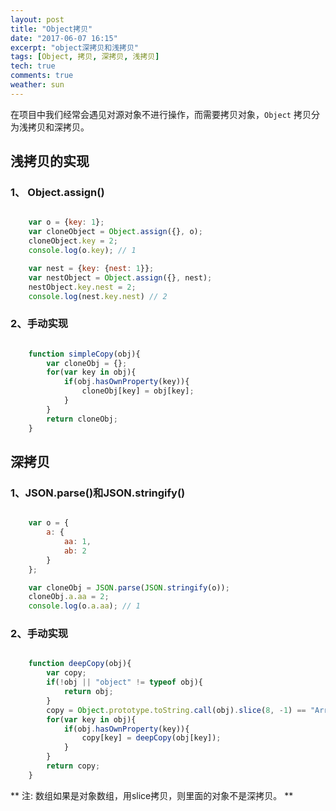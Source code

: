 ```yaml
---
layout: post
title: "Object拷贝"
date: "2017-06-07 16:15"
excerpt: "object深拷贝和浅拷贝"
tags: [Object, 拷贝, 深拷贝, 浅拷贝]
tech: true
comments: true
weather: sun
---
```



在项目中我们经常会遇见对源对象不进行操作，而需要拷贝对象，`Object` 拷贝分为浅拷贝和深拷贝。

## 浅拷贝的实现

### 1、 Object.assign()

``` javascript

    var o = {key: 1};
    var cloneObject = Object.assign({}, o);
    cloneObject.key = 2;
    console.log(o.key); // 1

    var nest = {key: {nest: 1}};
    var nestObject = Object.assign({}, nest);
    nestObject.key.nest = 2;
    console.log(nest.key.nest) // 2

```

### 2、手动实现

``` javascript

    function simpleCopy(obj){
        var cloneObj = {};
        for(var key in obj){
            if(obj.hasOwnProperty(key)){
                cloneObj[key] = obj[key];
            }
        }
        return cloneObj;
    }

```



## 深拷贝
### 1、JSON.parse()和JSON.stringify()

``` javascript

    var o = {
        a: {
            aa: 1,
            ab: 2
        }
    };

    var cloneObj = JSON.parse(JSON.stringify(o));
    cloneObj.a.aa = 2;
    console.log(o.a.aa); // 1

```

### 2、手动实现

``` javascript

    function deepCopy(obj){
        var copy;
        if(!obj || "object" != typeof obj){
            return obj;
        }
        copy = Object.prototype.toString.call(obj).slice(8, -1) == "Array" ? [] : {};
        for(var key in obj){
            if(obj.hasOwnProperty(key)){
                copy[key] = deepCopy(obj[key]);
            }
        }
        return copy;
    }

```

** 注: 数组如果是对象数组，用slice拷贝，则里面的对象不是深拷贝。 **
